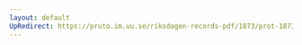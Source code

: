 ```yaml
---
layout: default
UpRedirect: https://pruto.im.uu.se/riksdagen-records-pdf/1873/prot-1873--fk--512/prot-1873--fk--512_001.pdf
---
```

